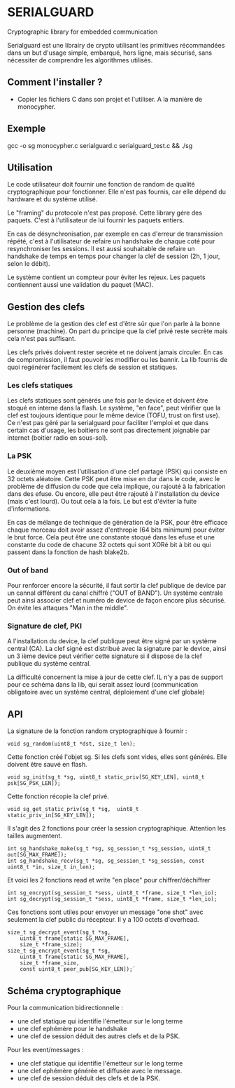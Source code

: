 # SERIALGUARD #

Cryptographic library for embedded communication

Serialguard est une librairy de crypto utilisant les primitives récommandées dans un but d'usage simple, embarqué, hors ligne, mais sécurisé, sans nécessiter de comprendre les algorithmes utilisés.

## Comment l'installer ? ##

* Copier les fichiers C dans son projet et l'utiliser. A la manière de monocypher.

## Exemple ##

 gcc -o sg monocypher.c serialguard.c serialguard_test.c && ./sg

## Utilisation ##

Le code utilisateur doit fournir une fonction de random de qualité cryptographique pour fonctionner. Elle n'est pas fournis, car elle dépend du hardware et du système utilisé.

Le "framing" du protocole n'est pas proposé. Cette library gére des paquets. C'est à l'utilisateur de lui fournir les paquets entiers.

En cas de désynchronisation, par exemple en cas d'erreur de transmission répété, c'est à l'utilisateur de refaire un handshake de chaque coté pour resynchroniser les sessions. Il est aussi souhaitable de refaire un handshake de temps en temps pour changer la clef de session (2h, 1 jour, selon le débit).

Le système contient un compteur pour éviter les rejeux. Les paquets contiennent aussi une validation du paquet (MAC).

## Gestion des clefs  ##

Le problème de la gestion des clef est d'être sûr que l'on parle à la bonne personne (machine). On part du principe que la clef privé reste secrète mais cela n'est pas suffisant.

Les clefs privés doivent rester secrète et ne doivent jamais circuler. En cas de compromission, il faut pouvoir les modifier ou les bannir. La lib fournis de quoi regénérer facilement les clefs de session et statiques.

### Les clefs statiques ###
Les clefs statiques sont générés une fois par le device et doivent être stoqué en interne dans la flash. Le système, "en face", peut vérifier que la clef est toujours identique pour le même device (TOFU, trust on first use). Ce n'est pas géré par la serialguard pour faciliter l'emploi et que dans certain cas d'usage, les boitiers ne sont pas directement joignable par internet (boitier radio en sous-sol).

### La PSK ###

Le deuxième moyen est l'utilisation d'une clef partagé (PSK) qui consiste en 32 octets aléatoire. Cette PSK peut être mise en dur dans le code, avec le problème de diffusion du code que cela implique, ou rajouté à la fabrication dans des efuse. Ou encore, elle peut être rajouté à l'installation du device (mais c'est lourd). Ou tout cela à la fois. Le but est d'éviter la fuite d'informations.

En cas de mélange de technique de génération de la PSK, pour être efficace chaque morceau doit avoir assez d'enthropie (64 bits minimum) pour éviter le brut force. Cela peut être une constante stoqué dans les efuse et une constante du code de chacune 32 octets qui sont XORé bit à bit ou qui passent dans la fonction de hash blake2b.

### Out of band ###

Pour renforcer encore la sécurité, il faut sortir la clef publique de device par un cannal différent du canal chiffré ("OUT of BAND"). Un système centrale peut ainsi associer clef et numéro de device de façon encore plus sécurisé. On évite les attaques "Man in the middle".

### Signature de clef, PKI ###

A l'installation du device, la clef publique peut être signé par un système central (CA). La clef signé est distribué avec la signature par le device, ainsi un 3 ième device peut vérifier cette signature si il dispose de la clef publique du système central.

La difficulté concernent la mise à jour de cette clef. IL n'y a pas de support pour ce schéma dans la lib, qui serait assez lourd (communication obligatoire avec un système central, déploiement d'une clef globale)

## API ##

La signature de la fonction random cryptographique à fournir :

```
void sg_random(uint8_t *dst, size_t len);
```

Cette fonction créé l'objet sg. Si les clefs sont vides, elles sont générés. Elle doivent être sauvé en flash.

```
void sg_init(sg_t *sg, uint8_t static_priv[SG_KEY_LEN], uint8_t psk[SG_PSK_LEN]);
```

Cette fonction récopie la clef privé.

```
void sg_get_static_priv(sg_t *sg,  uint8_t static_priv_in[SG_KEY_LEN]);
```
Il s'agit des 2 fonctions pour créer la session cryptographique. Attention les tailles augmentent.
```
int sg_handshake_make(sg_t *sg, sg_session_t *sg_session, uint8_t out[SG_MAX_FRAME]);
int sg_handshake_recv(sg_t *sg, sg_session_t *sg_session, const uint8_t *in, size_t in_len);
```
Et voici les 2 fonctions read et write "en place" pour chiffrer/déchiffrer
```
int sg_encrypt(sg_session_t *sess, uint8_t *frame, size_t *len_io);
int sg_decrypt(sg_session_t *sess, uint8_t *frame, size_t *len_io);
```

Ces fonctions sont utiles pour envoyer un message "one shot" avec seulement la clef public du récepteur. Il y a 100 octets d'overhead. 

```
size_t sg_decrypt_event(sg_t *sg,
    uint8_t frame[static SG_MAX_FRAME],
    size_t *frame_size);
size_t sg_encrypt_event(sg_t *sg, 
    uint8_t frame[static SG_MAX_FRAME],
    size_t *frame_size,
    const uint8_t peer_pub[SG_KEY_LEN]);`
```
## Schéma cryptographique ##

Pour la communication bidirectionnelle : 
* une clef statique qui identifie l'émetteur sur le long terme
* une clef ephémère pour le handshake
* une clef de session déduit des autres clefs et de la PSK.

Pour les event/messages :
* une clef statique qui identifie l'émetteur sur le long terme
* une clef ephémère générée et diffusée avec le message.
* une clef de session déduit des clefs et de la PSK.